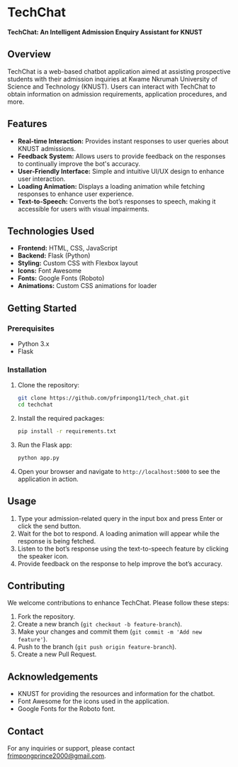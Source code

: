 # TechChat

**TechChat: An Intelligent Admission Enquiry Assistant for KNUST**

## Overview

TechChat is a web-based chatbot application aimed at assisting prospective students with their admission inquiries at Kwame Nkrumah University of Science and Technology (KNUST). Users can interact with TechChat to obtain information on admission requirements, application procedures, and more.

## Features

- **Real-time Interaction:** Provides instant responses to user queries about KNUST admissions.
- **Feedback System:** Allows users to provide feedback on the responses to continually improve the bot's accuracy.
- **User-Friendly Interface:** Simple and intuitive UI/UX design to enhance user interaction.
- **Loading Animation:** Displays a loading animation while fetching responses to enhance user experience.
- **Text-to-Speech:** Converts the bot’s responses to speech, making it accessible for users with visual impairments.

## Technologies Used

- **Frontend:** HTML, CSS, JavaScript
- **Backend:** Flask (Python)
- **Styling:** Custom CSS with Flexbox layout
- **Icons:** Font Awesome
- **Fonts:** Google Fonts (Roboto)
- **Animations:** Custom CSS animations for loader

## Getting Started

### Prerequisites

- Python 3.x
- Flask

### Installation

1. Clone the repository:

    ```bash
    git clone https://github.com/pfrimpong11/tech_chat.git
    cd techchat
    ```

2. Install the required packages:

    ```bash
    pip install -r requirements.txt
    ```

3. Run the Flask app:

    ```bash
    python app.py
    ```

4. Open your browser and navigate to `http://localhost:5000` to see the application in action.

## Usage

1. Type your admission-related query in the input box and press Enter or click the send button.
2. Wait for the bot to respond. A loading animation will appear while the response is being fetched.
3. Listen to the bot’s response using the text-to-speech feature by clicking the speaker icon.
4. Provide feedback on the response to help improve the bot’s accuracy.

## Contributing

We welcome contributions to enhance TechChat. Please follow these steps:

1. Fork the repository.
2. Create a new branch (`git checkout -b feature-branch`).
3. Make your changes and commit them (`git commit -m 'Add new feature'`).
4. Push to the branch (`git push origin feature-branch`).
5. Create a new Pull Request.



## Acknowledgements

- KNUST for providing the resources and information for the chatbot.
- Font Awesome for the icons used in the application.
- Google Fonts for the Roboto font.

## Contact

For any inquiries or support, please contact frimpongprince2000@gmail.com.

